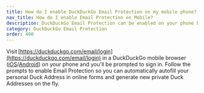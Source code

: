 ```yaml
---
title: How do I enable DuckDuckGo Email Protection on my mobile phone?
nav_title: How do I enable Email Protection on Mobile?
description: DuckDuckGo Email Protection can be enabled on your phone by visiting https://duckduckgo.com/email/login from a DuckDuckGo browser.
category: DuckDuckGo Email Protection
order: 400
---
```


Visit [https://duckduckgo.com/email/login](https://duckduckgo.com/email/login) in a DuckDuckGo mobile browser ([iOS](https://apps.apple.com/us/app/duckduckgo-private-browser/id663592361)/[Android](https://play.google.com/store/apps/details?id=com.duckduckgo.mobile.android)) on your phone and you'll be prompted to sign in. Follow the prompts to enable Email Protection so you can automatically autofill your personal Duck Address in online forms and generate new private Duck Addresses on the fly.
